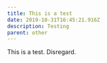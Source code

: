 ```yaml
---
title: This is a test
date: 2019-10-31T16:45:21.916Z
description: Testing
parent: other
---
```

This is a test. Disregard.
